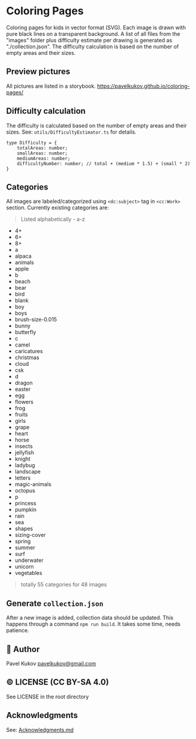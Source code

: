 # Coloring Pages

Coloring pages for kids in vector format (SVG). Each image is drawn with pure black lines on a transparent background.
A list of all files from the "images" folder plus difficulty estimate per drawing is generated as "./collection.json". The difficulty calculation is based on the number of empty areas and their sizes.

## Preview pictures

All pictures are listed in a storybook.
https://pavelkukov.github.io/coloring-pages/

## Difficulty calculation

The difficulty is calculated based on the number of empty areas and their sizes.
See: `utils/DifficultyEstimator.ts` for details.

```
type Difficulty = {
    totalAreas: number;
    smallAreas: number;
    mediumAreas: number;
    difficultyNumber: number; // total + (medium * 1.5) + (small * 2)
}
```

## Categories

All images are labeled/categorized using `<dc:subject>` tag in `<cc:Work>` section. Currently existing categories are:

> Listed alphabetically -  a-z

* 4+
* 6+
* 8+
* a
* alpaca
* animals
* apple
* b
* beach
* bear
* bird
* blank
* boy
* boys
* brush-size-0.015
* bunny
* butterfly
* c
* camel
* caricatures
* christmas
* cloud
* csk
* d
* dragon
* easter
* egg
* flowers
* frog
* fruits
* girls
* grape
* heart
* horse
* insects
* jellyfish
* knight
* ladybug
* landscape
* letters
* magic-animals
* octopus
* p
* princess
* pumpkin
* rain
* sea
* shapes
* sizing-cover
* spring
* summer
* surf
* underwater
* unicorn
* vegetables

> totally 55 categories for 48 images

## Generate `collection.json`

After a new image is added, collection data should be updated. This happens through a command `npm run build`. It takes some time, needs patience.

## 👋 Author

Pavel Kukov <pavelkukov@gmail.com>

## © LICENSE (CC BY-SA 4.0)

See LICENSE in the root directory

## Acknowledgments

See: [Acknowledgments.md](Acknowledgments.md)
